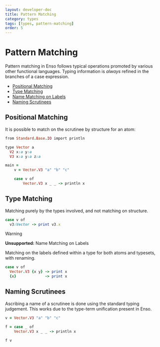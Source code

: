 ```yaml
---
layout: developer-doc
title: Pattern Matching
category: types
tags: [types, pattern-matching]
order: 5
---
```


# Pattern Matching

Pattern matching in Enso follows typical operations promoted by various other
functional languages. Typing information is _always_ refined in the branches of
a case expression.

<!-- MarkdownTOC levels="2,3" autolink="true" -->

- [Positional Matching](#positional-matching)
- [Type Matching](#type-matching)
- [Name Matching on Labels](#name-matching-on-labels)
- [Naming Scrutinees](#naming-scrutinees)

<!-- /MarkdownTOC -->

## Positional Matching

It is possible to match on the scrutinee by structure for an atom:

```ruby
from Standard.Base.IO import println

type Vector a
  V2 x:a y:a
  V3 x:a y:a z:a

main =
    v = Vector.V3 "a" "b" "c"

    case v of
        Vector.V3 x _ _ -> println x
```

## Type Matching

Matching purely by the types involved, and not matching on structure.

```ruby
case v of
  v3:Vector -> print v3.x
```

> [!WARNING]
> **Unsupported:** Name Matching on Labels
>
> Matching on the labels defined within a type for both atoms and typesets, with
> renaming.
>
> ```ruby
> case v of
>   Vector.V3 {x y} -> print x
>   {x}             -> print x
> ```

## Naming Scrutinees

Ascribing a name of a scrutinee is done using the standard typing judgement.
This works due to the type-term unification present in Enso.

```ruby
v = Vector.V3 "a" "b" "c"

f = case _ of
    Vector.V3 x _ _ -> println x

f v
```
